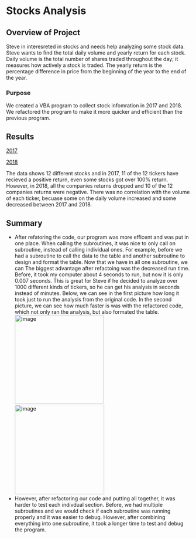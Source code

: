 # Stocks Analysis
## Overview of Project
Steve in interesreted in stocks and needs help analyzing some stock data. Steve wants to find the total daily volume and yearly return for each stock. Daily volume is the total number of shares traded throughout the day; it measures how actively a stock is traded. The yearly return is the percentage difference in price from the beginning of the year to the end of the year.

### Purpose
We created a VBA program to collect stock infomration in 2017 and 2018. We refactored the program to make it more quicker and efficient than the previous program. 

## Results
[2017](VBA_Challenge_2017.png)

[2018](VBA_Challenge_2018.png)

The data shows 12 different stocks and in 2017, 11 of the 12 tickers have recieved a positive return, even some stocks got over 100% return. However, in 2018, all the companies returns dropped and 10 of the 12 companies returns were negative. There was no correlation with the volume of each ticker, becuase some on the daily volume increased and some decreased between 2017 and 2018. 

## Summary

- After refatoring the code, our program was more efficent and was put in one place. When calling the subroutines, it was nice to only call on subroutine, instead of calling individual ones. For example, before we had a subroutine to call the data to the table and another subroutine to design and format the table. Now that we have in all one subroutine, we can  The biggest advantage after refactoing was the decreased run time. Before, it took my computer about 4 seconds to run, but now it is only 0.007 seconds. This is great for Steve if he decided to analyze over 1000 different kinds of tickers, so he can get his analysis in seconds instead of minutes. Below, we can see in the first picture how long it took just to run the analysis from the original code. In the second picture, we can see how much faster is was with the refactored code, which not only ran the analysis, but also formated the table. 
<img width="242" alt="image" src="https://user-images.githubusercontent.com/58046234/147486736-88eb84c0-41c7-435a-b166-fa52e270f8ea.png"> <img width="244" alt="image" src="https://user-images.githubusercontent.com/58046234/147486360-865e65ca-a0d7-47a4-91f3-80f777648853.png">
- However, after refactoring our code and putting all together, it was harder to test each indivdual section. Before, we had multiple subroutines and we would check if each subroutine was running properly and it was easier to debug. However, after combining everything into one subroutine, it took a longer time to test and debug the program. 

